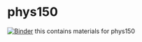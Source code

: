 # phys150
[![Binder](https://mybinder.org/badge_logo.svg)](https://mybinder.org/v2/gh/slxuphys/phys150/HEAD)
this contains materials for phys150
